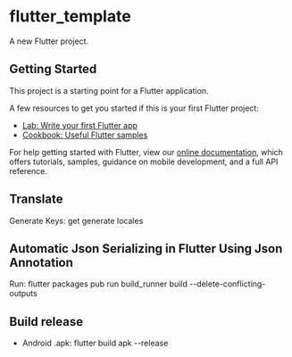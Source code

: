 # flutter_template

A new Flutter project.

## Getting Started

This project is a starting point for a Flutter application.

A few resources to get you started if this is your first Flutter project:

- [Lab: Write your first Flutter app](https://flutter.dev/docs/get-started/codelab)
- [Cookbook: Useful Flutter samples](https://flutter.dev/docs/cookbook)

For help getting started with Flutter, view our
[online documentation](https://flutter.dev/docs), which offers tutorials,
samples, guidance on mobile development, and a full API reference.

## Translate

Generate Keys: get generate locales

## Automatic Json Serializing in Flutter Using Json Annotation

Run: flutter packages pub run build_runner build --delete-conflicting-outputs

## Build release

- Android .apk: flutter build apk --release
